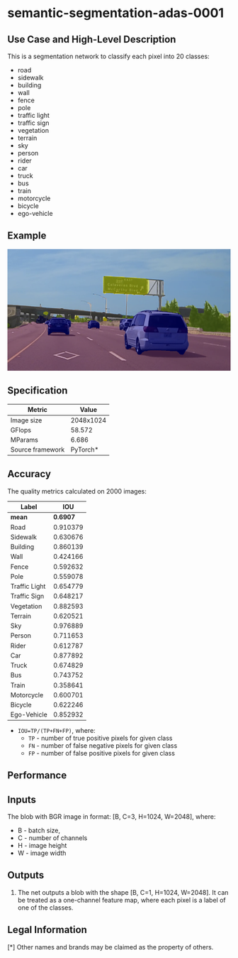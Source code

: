 # semantic-segmentation-adas-0001

## Use Case and High-Level Description

This is a segmentation network to classify each pixel into 20 classes:
- road
- sidewalk
- building
- wall
- fence
- pole
- traffic light
- traffic sign
- vegetation
- terrain
- sky
- person
- rider
- car
- truck
- bus
- train
- motorcycle
- bicycle
- ego-vehicle

## Example

![](./semantic-segmentation-adas-0001.png)

## Specification

| Metric          | Value     |
|---------------- |---------- |
| Image size      | 2048x1024 |
| GFlops          | 58.572    |
| MParams         | 6.686     |
| Source framework| PyTorch*  |

## Accuracy

The quality metrics calculated on 2000 images:

| Label         | IOU         |
|---------------|-------------|
| **mean**      |  **0.6907** |
| Road          |    0.910379 |
| Sidewalk      |    0.630676 |
| Building      |    0.860139 |
| Wall          |    0.424166 |
| Fence         |    0.592632 |
| Pole          |    0.559078 |
| Traffic Light |    0.654779 |
| Traffic Sign  |    0.648217 |
| Vegetation    |    0.882593 |
| Terrain       |    0.620521 |
| Sky           |    0.976889 |
| Person        |    0.711653 |
| Rider         |    0.612787 |
| Car           |    0.877892 |
| Truck         |    0.674829 |
| Bus           |    0.743752 |
| Train         |    0.358641 |
| Motorcycle    |    0.600701 |
| Bicycle       |    0.622246 |
| Ego-Vehicle   |    0.852932 |

- `IOU=TP/(TP+FN+FP)`, where:
  - `TP` - number of true positive pixels for given class
  - `FN` - number of false negative pixels for given class
  - `FP` - number of false positive pixels for given class

## Performance

## Inputs

The blob with BGR image in format: [B, C=3, H=1024, W=2048], where:

- B - batch size,
- C - number of channels
- H - image height
- W - image width

## Outputs

1. The net outputs a blob with the shape [B, C=1, H=1024, W=2048]. It can be treated as a
   one-channel feature map, where each pixel is a label of one of the classes.

## Legal Information
[*] Other names and brands may be claimed as the property of others.
